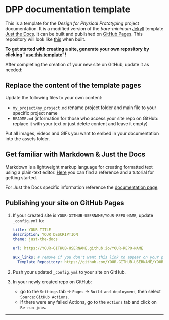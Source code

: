 # DPP documentation template

This is a template for the *Design for Physical Prototyping* project documentation. 
It is a modified version of the *bare-minimum* [Jekyll] template [Just the Docs].
It can be built and published on [GitHub Pages]. This repository will look like [this](https://pretoms.github.io/dpp_docs_template/) when built.

**To get started with creating a site, generate your own repository by clicking "[use this template]"!**

After completing the creation of your new site on GitHub, update it as needed:

## Replace the content of the template pages

Update the following files to your own content:

- `my_project/my_project.md` rename project folder and main file to your specific project name
- `README.md` (information for those who access your site repo on GitHub: replace it with your text or just delete content and leave it empty)

Put all images, videos and GIFs you want to embed in your documentation into the assets folder.

## Get familiar with Markdown & Just the Docs

Markdown is a lightweight markup language for creating formatted text using a plain-text editor.
[Here](https://commonmark.org/help/) you can find a reference and a tutorial for getting started.

For Just the Docs specific information reference the [documentation page](https://just-the-docs.github.io/just-the-docs/). 

## Publishing your site on GitHub Pages

1.  If your created site is `YOUR-GITHUB-USERNAME/YOUR-REPO-NAME`, update `_config.yml` to:

    ```yaml
    title: YOUR TITLE
    description: YOUR DESCRIPTION
    theme: just-the-docs

    url: https://YOUR-GITHUB-USERNAME.github.io/YOUR-REPO-NAME

    aux_links: # remove if you don't want this link to appear on your pages
      Template Repository: https://github.com/YOUR-GITHUB-USERNAME/YOUR-REPO-NAME
    ```

2.  Push your updated `_config.yml` to your site on GitHub.

3.  In your newly created repo on GitHub:
    - go to the `Settings` tab -> `Pages` -> `Build and deployment`, then select `Source`: `GitHub Actions`.
    - if there were any failed Actions, go to the `Actions` tab and click on `Re-run jobs`.

----

[^1]: [It can take up to 10 minutes for changes to your site to publish after you push the changes to GitHub](https://docs.github.com/en/pages/setting-up-a-github-pages-site-with-jekyll/creating-a-github-pages-site-with-jekyll#creating-your-site).

[Jekyll]: https://jekyllrb.com
[Just the Docs]: https://github.com/just-the-docs/just-the-docs-template
[GitHub Pages]: https://docs.github.com/en/pages
[use this template]: https://github.com/pretoms/dpp_docs_template/generate
